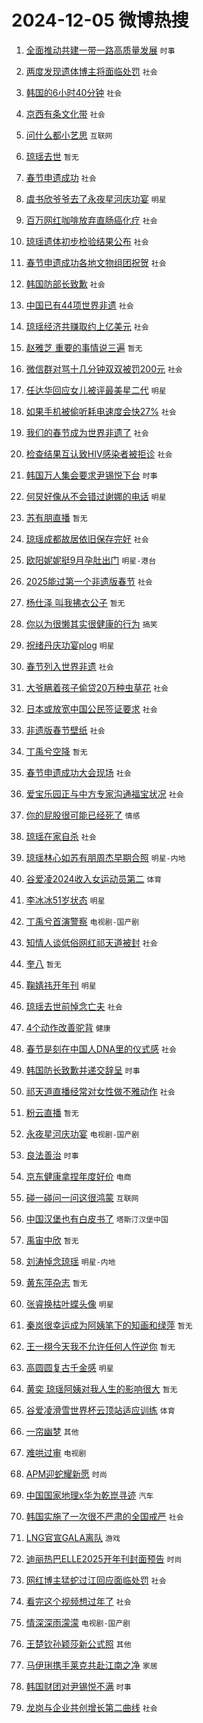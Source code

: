 # 2024-12-05 微博热搜 
1. [全面推动共建一带一路高质量发展](https://m.weibo.cn/search?containerid=100103type%3D1%26t%3D10%26q%3D%23%E5%85%A8%E9%9D%A2%E6%8E%A8%E5%8A%A8%E5%85%B1%E5%BB%BA%E4%B8%80%E5%B8%A6%E4%B8%80%E8%B7%AF%E9%AB%98%E8%B4%A8%E9%87%8F%E5%8F%91%E5%B1%95%23&stream_entry_id=51&isnewpage=1&extparam=seat%3D1%26q%3D%2523%25E5%2585%25A8%25E9%259D%25A2%25E6%258E%25A8%25E5%258A%25A8%25E5%2585%25B1%25E5%25BB%25BA%25E4%25B8%2580%25E5%25B8%25A6%25E4%25B8%2580%25E8%25B7%25AF%25E9%25AB%2598%25E8%25B4%25A8%25E9%2587%258F%25E5%258F%2591%25E5%25B1%2595%2523%26dgr%3D0%26c_type%3D51%26filter_type%3Drealtimehot%26pos%3D0%26cate%3D10103%26stream_entry_id%3D51%26display_time%3D1733340383%26pre_seqid%3D17333403830020055452) `时事` 

2. [两度发现遗体博主将面临处罚](https://m.weibo.cn/search?containerid=100103type%3D1%26t%3D10%26q%3D%23%E4%B8%A4%E5%BA%A6%E5%8F%91%E7%8E%B0%E9%81%97%E4%BD%93%E5%8D%9A%E4%B8%BB%E5%B0%86%E9%9D%A2%E4%B8%B4%E5%A4%84%E7%BD%9A%23&stream_entry_id=31&isnewpage=1&extparam=seat%3D1%26q%3D%2523%25E4%25B8%25A4%25E5%25BA%25A6%25E5%258F%2591%25E7%258E%25B0%25E9%2581%2597%25E4%25BD%2593%25E5%258D%259A%25E4%25B8%25BB%25E5%25B0%2586%25E9%259D%25A2%25E4%25B8%25B4%25E5%25A4%2584%25E7%25BD%259A%2523%26stream_entry_id%3D31%26realpos%3D1%26cate%3D5001%26filter_type%3Drealtimehot%26flag%3D2%26c_type%3D31%26lcate%3D5001%26pos%3D0%26band_rank%3D1%26dgr%3D0%26display_time%3D1733340383%26pre_seqid%3D17333403830020055452) `社会` 

3. [韩国的6小时40分钟](https://m.weibo.cn/search?containerid=100103type%3D1%26t%3D10%26q%3D%23%E9%9F%A9%E5%9B%BD%E7%9A%846%E5%B0%8F%E6%97%B640%E5%88%86%E9%92%9F%23&stream_entry_id=31&isnewpage=1&extparam=seat%3D1%26q%3D%2523%25E9%259F%25A9%25E5%259B%25BD%25E7%259A%25846%25E5%25B0%258F%25E6%2597%25B640%25E5%2588%2586%25E9%2592%259F%2523%26stream_entry_id%3D31%26realpos%3D2%26cate%3D5001%26filter_type%3Drealtimehot%26flag%3D1%26c_type%3D31%26lcate%3D5001%26pos%3D1%26band_rank%3D2%26dgr%3D0%26display_time%3D1733340383%26pre_seqid%3D17333403830020055452) `社会` 

4. [京西有条文化带](https://m.weibo.cn/search?containerid=100103type%3D1%26t%3D10%26q%3D%23%E4%BA%AC%E8%A5%BF%E6%9C%89%E6%9D%A1%E6%96%87%E5%8C%96%E5%B8%A6%23&stream_entry_id=31&isnewpage=1&extparam=seat%3D1%26q%3D%2523%25E4%25BA%25AC%25E8%25A5%25BF%25E6%259C%2589%25E6%259D%25A1%25E6%2596%2587%25E5%258C%2596%25E5%25B8%25A6%2523%26stream_entry_id%3D31%26realpos%3D3%26cate%3D5001%26filter_type%3Drealtimehot%26flag%3D0%26c_type%3D31%26lcate%3D5001%26pos%3D2%26band_rank%3D3%26dgr%3D0%26display_time%3D1733340383%26pre_seqid%3D17333403830020055452) `社会` 

5. [问什么都小艺思](https://m.weibo.cn/search?containerid=100103type%3D1%26t%3D10%26q%3D%23%E9%97%AE%E4%BB%80%E4%B9%88%E9%83%BD%E5%B0%8F%E8%89%BA%E6%80%9D%23&stream_entry_id=31&isnewpage=1&extparam=seat%3D1%26q%3D%2523%25E9%2597%25AE%25E4%25BB%2580%25E4%25B9%2588%25E9%2583%25BD%25E5%25B0%258F%25E8%2589%25BA%25E6%2580%259D%2523%26stream_entry_id%3D31%26adid%3D266928%26topic_ad%3D1%26is_ad_pos%3D1%26filter_type%3Drealtimehot%26band_rank%3D4%26c_type%3D31%26lcate%3D5001%26dgr%3D0%26cate%3D5001%26pos%3D3%26display_time%3D1733340383%26pre_seqid%3D17333403830020055452) `互联网` 

6. [琼瑶去世](https://m.weibo.cn/search?containerid=100103type%3D1%26t%3D10%26q%3D%E7%90%BC%E7%91%B6%E5%8E%BB%E4%B8%96&stream_entry_id=31&isnewpage=1&extparam=seat%3D1%26q%3D%25E7%2590%25BC%25E7%2591%25B6%25E5%258E%25BB%25E4%25B8%2596%26stream_entry_id%3D31%26realpos%3D4%26cate%3D5001%26filter_type%3Drealtimehot%26flag%3D16%26c_type%3D31%26lcate%3D5001%26pos%3D4%26band_rank%3D4%26dgr%3D0%26display_time%3D1733340383%26pre_seqid%3D17333403830020055452) `暂无` 

7. [春节申遗成功](https://m.weibo.cn/search?containerid=100103type%3D1%26t%3D10%26q%3D%23%E6%98%A5%E8%8A%82%E7%94%B3%E9%81%97%E6%88%90%E5%8A%9F%23&stream_entry_id=31&isnewpage=1&extparam=seat%3D1%26q%3D%2523%25E6%2598%25A5%25E8%258A%2582%25E7%2594%25B3%25E9%2581%2597%25E6%2588%2590%25E5%258A%259F%2523%26stream_entry_id%3D31%26realpos%3D5%26cate%3D5001%26filter_type%3Drealtimehot%26flag%3D0%26c_type%3D31%26lcate%3D5001%26pos%3D5%26band_rank%3D5%26dgr%3D0%26display_time%3D1733340383%26pre_seqid%3D17333403830020055452) `社会` 

8. [虞书欣爷爷去了永夜星河庆功宴](https://m.weibo.cn/search?containerid=100103type%3D1%26t%3D10%26q%3D%23%E8%99%9E%E4%B9%A6%E6%AC%A3%E7%88%B7%E7%88%B7%E5%8E%BB%E4%BA%86%E6%B0%B8%E5%A4%9C%E6%98%9F%E6%B2%B3%E5%BA%86%E5%8A%9F%E5%AE%B4%23&stream_entry_id=31&isnewpage=1&extparam=seat%3D1%26q%3D%2523%25E8%2599%259E%25E4%25B9%25A6%25E6%25AC%25A3%25E7%2588%25B7%25E7%2588%25B7%25E5%258E%25BB%25E4%25BA%2586%25E6%25B0%25B8%25E5%25A4%259C%25E6%2598%259F%25E6%25B2%25B3%25E5%25BA%2586%25E5%258A%259F%25E5%25AE%25B4%2523%26stream_entry_id%3D31%26realpos%3D6%26cate%3D5001%26filter_type%3Drealtimehot%26flag%3D16%26c_type%3D31%26lcate%3D5001%26pos%3D6%26band_rank%3D6%26dgr%3D0%26display_time%3D1733340383%26pre_seqid%3D17333403830020055452) `明星` 

9. [百万网红咖啡放弃直肠癌化疗](https://m.weibo.cn/search?containerid=100103type%3D1%26t%3D10%26q%3D%23%E7%99%BE%E4%B8%87%E7%BD%91%E7%BA%A2%E5%92%96%E5%95%A1%E6%94%BE%E5%BC%83%E7%9B%B4%E8%82%A0%E7%99%8C%E5%8C%96%E7%96%97%23&stream_entry_id=31&isnewpage=1&extparam=seat%3D1%26q%3D%2523%25E7%2599%25BE%25E4%25B8%2587%25E7%25BD%2591%25E7%25BA%25A2%25E5%2592%2596%25E5%2595%25A1%25E6%2594%25BE%25E5%25BC%2583%25E7%259B%25B4%25E8%2582%25A0%25E7%2599%258C%25E5%258C%2596%25E7%2596%2597%2523%26stream_entry_id%3D31%26realpos%3D7%26cate%3D5001%26filter_type%3Drealtimehot%26flag%3D2%26c_type%3D31%26lcate%3D5001%26pos%3D7%26band_rank%3D7%26dgr%3D0%26display_time%3D1733340383%26pre_seqid%3D17333403830020055452) `社会` 

10. [琼瑶遗体初步检验结果公布](https://m.weibo.cn/search?containerid=100103type%3D1%26t%3D10%26q%3D%23%E7%90%BC%E7%91%B6%E9%81%97%E4%BD%93%E5%88%9D%E6%AD%A5%E6%A3%80%E9%AA%8C%E7%BB%93%E6%9E%9C%E5%85%AC%E5%B8%83%23&stream_entry_id=31&isnewpage=1&extparam=seat%3D1%26q%3D%2523%25E7%2590%25BC%25E7%2591%25B6%25E9%2581%2597%25E4%25BD%2593%25E5%2588%259D%25E6%25AD%25A5%25E6%25A3%2580%25E9%25AA%258C%25E7%25BB%2593%25E6%259E%259C%25E5%2585%25AC%25E5%25B8%2583%2523%26stream_entry_id%3D31%26realpos%3D8%26cate%3D5001%26filter_type%3Drealtimehot%26flag%3D2%26c_type%3D31%26lcate%3D5001%26pos%3D8%26band_rank%3D8%26dgr%3D0%26display_time%3D1733340383%26pre_seqid%3D17333403830020055452) `社会` 

11. [春节申遗成功各地文物组团祝贺](https://m.weibo.cn/search?containerid=100103type%3D1%26t%3D10%26q%3D%23%E6%98%A5%E8%8A%82%E7%94%B3%E9%81%97%E6%88%90%E5%8A%9F%E5%90%84%E5%9C%B0%E6%96%87%E7%89%A9%E7%BB%84%E5%9B%A2%E7%A5%9D%E8%B4%BA%23&stream_entry_id=31&isnewpage=1&extparam=seat%3D1%26q%3D%2523%25E6%2598%25A5%25E8%258A%2582%25E7%2594%25B3%25E9%2581%2597%25E6%2588%2590%25E5%258A%259F%25E5%2590%2584%25E5%259C%25B0%25E6%2596%2587%25E7%2589%25A9%25E7%25BB%2584%25E5%259B%25A2%25E7%25A5%259D%25E8%25B4%25BA%2523%26stream_entry_id%3D31%26realpos%3D9%26cate%3D5001%26filter_type%3Drealtimehot%26flag%3D0%26c_type%3D31%26lcate%3D5001%26pos%3D9%26band_rank%3D9%26dgr%3D0%26display_time%3D1733340383%26pre_seqid%3D17333403830020055452) `社会` 

12. [韩国防部长致歉](https://m.weibo.cn/search?containerid=100103type%3D1%26t%3D10%26q%3D%23%E9%9F%A9%E5%9B%BD%E9%98%B2%E9%83%A8%E9%95%BF%E8%87%B4%E6%AD%89%23&stream_entry_id=31&isnewpage=1&extparam=seat%3D1%26q%3D%2523%25E9%259F%25A9%25E5%259B%25BD%25E9%2598%25B2%25E9%2583%25A8%25E9%2595%25BF%25E8%2587%25B4%25E6%25AD%2589%2523%26stream_entry_id%3D31%26realpos%3D10%26cate%3D5001%26filter_type%3Drealtimehot%26flag%3D0%26c_type%3D31%26lcate%3D5001%26pos%3D10%26band_rank%3D10%26dgr%3D0%26display_time%3D1733340383%26pre_seqid%3D17333403830020055452) `社会` 

13. [中国已有44项世界非遗](https://m.weibo.cn/search?containerid=100103type%3D1%26t%3D10%26q%3D%23%E4%B8%AD%E5%9B%BD%E5%B7%B2%E6%9C%8944%E9%A1%B9%E4%B8%96%E7%95%8C%E9%9D%9E%E9%81%97%23&stream_entry_id=31&isnewpage=1&extparam=seat%3D1%26q%3D%2523%25E4%25B8%25AD%25E5%259B%25BD%25E5%25B7%25B2%25E6%259C%258944%25E9%25A1%25B9%25E4%25B8%2596%25E7%2595%258C%25E9%259D%259E%25E9%2581%2597%2523%26stream_entry_id%3D31%26realpos%3D11%26cate%3D5001%26filter_type%3Drealtimehot%26flag%3D0%26c_type%3D31%26lcate%3D5001%26pos%3D11%26band_rank%3D11%26dgr%3D0%26display_time%3D1733340383%26pre_seqid%3D17333403830020055452) `社会` 

14. [琼瑶经济共赚取约上亿美元](https://m.weibo.cn/search?containerid=100103type%3D1%26t%3D10%26q%3D%23%E7%90%BC%E7%91%B6%E7%BB%8F%E6%B5%8E%E5%85%B1%E8%B5%9A%E5%8F%96%E7%BA%A6%E4%B8%8A%E4%BA%BF%E7%BE%8E%E5%85%83%23&stream_entry_id=31&isnewpage=1&extparam=seat%3D1%26q%3D%2523%25E7%2590%25BC%25E7%2591%25B6%25E7%25BB%258F%25E6%25B5%258E%25E5%2585%25B1%25E8%25B5%259A%25E5%258F%2596%25E7%25BA%25A6%25E4%25B8%258A%25E4%25BA%25BF%25E7%25BE%258E%25E5%2585%2583%2523%26stream_entry_id%3D31%26realpos%3D12%26cate%3D5001%26filter_type%3Drealtimehot%26flag%3D0%26c_type%3D31%26lcate%3D5001%26pos%3D12%26band_rank%3D12%26dgr%3D0%26display_time%3D1733340383%26pre_seqid%3D17333403830020055452) `社会` 

15. [赵雅芝 重要的事情说三遍](https://m.weibo.cn/search?containerid=100103type%3D1%26t%3D10%26q%3D%E8%B5%B5%E9%9B%85%E8%8A%9D+%E9%87%8D%E8%A6%81%E7%9A%84%E4%BA%8B%E6%83%85%E8%AF%B4%E4%B8%89%E9%81%8D&stream_entry_id=31&isnewpage=1&extparam=seat%3D1%26q%3D%25E8%25B5%25B5%25E9%259B%2585%25E8%258A%259D%2520%25E9%2587%258D%25E8%25A6%2581%25E7%259A%2584%25E4%25BA%258B%25E6%2583%2585%25E8%25AF%25B4%25E4%25B8%2589%25E9%2581%258D%26stream_entry_id%3D31%26realpos%3D13%26cate%3D5001%26filter_type%3Drealtimehot%26flag%3D2%26c_type%3D31%26lcate%3D5001%26pos%3D13%26band_rank%3D13%26dgr%3D0%26display_time%3D1733340383%26pre_seqid%3D17333403830020055452) `暂无` 

16. [微信群对骂十几分钟双双被罚200元](https://m.weibo.cn/search?containerid=100103type%3D1%26t%3D10%26q%3D%23%E5%BE%AE%E4%BF%A1%E7%BE%A4%E5%AF%B9%E9%AA%82%E5%8D%81%E5%87%A0%E5%88%86%E9%92%9F%E5%8F%8C%E5%8F%8C%E8%A2%AB%E7%BD%9A200%E5%85%83%23&stream_entry_id=31&isnewpage=1&extparam=seat%3D1%26q%3D%2523%25E5%25BE%25AE%25E4%25BF%25A1%25E7%25BE%25A4%25E5%25AF%25B9%25E9%25AA%2582%25E5%258D%2581%25E5%2587%25A0%25E5%2588%2586%25E9%2592%259F%25E5%258F%258C%25E5%258F%258C%25E8%25A2%25AB%25E7%25BD%259A200%25E5%2585%2583%2523%26stream_entry_id%3D31%26realpos%3D14%26cate%3D5001%26filter_type%3Drealtimehot%26flag%3D0%26c_type%3D31%26lcate%3D5001%26pos%3D14%26band_rank%3D14%26dgr%3D0%26display_time%3D1733340383%26pre_seqid%3D17333403830020055452) `社会` 

17. [任达华回应女儿被评最美星二代](https://m.weibo.cn/search?containerid=100103type%3D1%26t%3D10%26q%3D%23%E4%BB%BB%E8%BE%BE%E5%8D%8E%E5%9B%9E%E5%BA%94%E5%A5%B3%E5%84%BF%E8%A2%AB%E8%AF%84%E6%9C%80%E7%BE%8E%E6%98%9F%E4%BA%8C%E4%BB%A3%23&stream_entry_id=31&isnewpage=1&extparam=seat%3D1%26q%3D%2523%25E4%25BB%25BB%25E8%25BE%25BE%25E5%258D%258E%25E5%259B%259E%25E5%25BA%2594%25E5%25A5%25B3%25E5%2584%25BF%25E8%25A2%25AB%25E8%25AF%2584%25E6%259C%2580%25E7%25BE%258E%25E6%2598%259F%25E4%25BA%258C%25E4%25BB%25A3%2523%26stream_entry_id%3D31%26realpos%3D15%26cate%3D5001%26filter_type%3Drealtimehot%26flag%3D0%26c_type%3D31%26lcate%3D5001%26pos%3D15%26band_rank%3D15%26dgr%3D0%26display_time%3D1733340383%26pre_seqid%3D17333403830020055452) `明星` 

18. [如果手机被偷听耗电速度会快27%](https://m.weibo.cn/search?containerid=100103type%3D1%26t%3D10%26q%3D%23%E5%A6%82%E6%9E%9C%E6%89%8B%E6%9C%BA%E8%A2%AB%E5%81%B7%E5%90%AC%E8%80%97%E7%94%B5%E9%80%9F%E5%BA%A6%E4%BC%9A%E5%BF%AB27%25%23&stream_entry_id=31&isnewpage=1&extparam=seat%3D1%26q%3D%2523%25E5%25A6%2582%25E6%259E%259C%25E6%2589%258B%25E6%259C%25BA%25E8%25A2%25AB%25E5%2581%25B7%25E5%2590%25AC%25E8%2580%2597%25E7%2594%25B5%25E9%2580%259F%25E5%25BA%25A6%25E4%25BC%259A%25E5%25BF%25AB27%2525%2523%26stream_entry_id%3D31%26realpos%3D16%26cate%3D5001%26filter_type%3Drealtimehot%26flag%3D0%26c_type%3D31%26lcate%3D5001%26pos%3D16%26band_rank%3D16%26dgr%3D0%26display_time%3D1733340383%26pre_seqid%3D17333403830020055452) `社会` 

19. [我们的春节成为世界非遗了](https://m.weibo.cn/search?containerid=100103type%3D1%26t%3D10%26q%3D%23%E6%88%91%E4%BB%AC%E7%9A%84%E6%98%A5%E8%8A%82%E6%88%90%E4%B8%BA%E4%B8%96%E7%95%8C%E9%9D%9E%E9%81%97%E4%BA%86%23&stream_entry_id=31&isnewpage=1&extparam=seat%3D1%26q%3D%2523%25E6%2588%2591%25E4%25BB%25AC%25E7%259A%2584%25E6%2598%25A5%25E8%258A%2582%25E6%2588%2590%25E4%25B8%25BA%25E4%25B8%2596%25E7%2595%258C%25E9%259D%259E%25E9%2581%2597%25E4%25BA%2586%2523%26stream_entry_id%3D31%26realpos%3D17%26cate%3D5001%26filter_type%3Drealtimehot%26flag%3D0%26c_type%3D31%26lcate%3D5001%26pos%3D17%26band_rank%3D17%26dgr%3D0%26display_time%3D1733340383%26pre_seqid%3D17333403830020055452) `社会` 

20. [检查结果互认致HIV感染者被拒诊](https://m.weibo.cn/search?containerid=100103type%3D1%26t%3D10%26q%3D%23%E6%A3%80%E6%9F%A5%E7%BB%93%E6%9E%9C%E4%BA%92%E8%AE%A4%E8%87%B4HIV%E6%84%9F%E6%9F%93%E8%80%85%E8%A2%AB%E6%8B%92%E8%AF%8A%23&stream_entry_id=31&isnewpage=1&extparam=seat%3D1%26q%3D%2523%25E6%25A3%2580%25E6%259F%25A5%25E7%25BB%2593%25E6%259E%259C%25E4%25BA%2592%25E8%25AE%25A4%25E8%2587%25B4HIV%25E6%2584%259F%25E6%259F%2593%25E8%2580%2585%25E8%25A2%25AB%25E6%258B%2592%25E8%25AF%258A%2523%26stream_entry_id%3D31%26realpos%3D18%26cate%3D5001%26filter_type%3Drealtimehot%26flag%3D0%26c_type%3D31%26lcate%3D5001%26pos%3D18%26band_rank%3D18%26dgr%3D0%26display_time%3D1733340383%26pre_seqid%3D17333403830020055452) `社会` 

21. [韩国万人集会要求尹锡悦下台](https://m.weibo.cn/search?containerid=100103type%3D1%26t%3D10%26q%3D%23%E9%9F%A9%E5%9B%BD%E4%B8%87%E4%BA%BA%E9%9B%86%E4%BC%9A%E8%A6%81%E6%B1%82%E5%B0%B9%E9%94%A1%E6%82%A6%E4%B8%8B%E5%8F%B0%23&stream_entry_id=31&isnewpage=1&extparam=seat%3D1%26q%3D%2523%25E9%259F%25A9%25E5%259B%25BD%25E4%25B8%2587%25E4%25BA%25BA%25E9%259B%2586%25E4%25BC%259A%25E8%25A6%2581%25E6%25B1%2582%25E5%25B0%25B9%25E9%2594%25A1%25E6%2582%25A6%25E4%25B8%258B%25E5%258F%25B0%2523%26stream_entry_id%3D31%26realpos%3D19%26cate%3D5001%26filter_type%3Drealtimehot%26flag%3D0%26c_type%3D31%26lcate%3D5001%26pos%3D19%26band_rank%3D19%26dgr%3D0%26display_time%3D1733340383%26pre_seqid%3D17333403830020055452) `时事` 

22. [何炅好像从不会错过谢娜的电话](https://m.weibo.cn/search?containerid=100103type%3D1%26t%3D10%26q%3D%E4%BD%95%E7%82%85%E5%A5%BD%E5%83%8F%E4%BB%8E%E4%B8%8D%E4%BC%9A%E9%94%99%E8%BF%87%E8%B0%A2%E5%A8%9C%E7%9A%84%E7%94%B5%E8%AF%9D&stream_entry_id=31&isnewpage=1&extparam=seat%3D1%26q%3D%25E4%25BD%2595%25E7%2582%2585%25E5%25A5%25BD%25E5%2583%258F%25E4%25BB%258E%25E4%25B8%258D%25E4%25BC%259A%25E9%2594%2599%25E8%25BF%2587%25E8%25B0%25A2%25E5%25A8%259C%25E7%259A%2584%25E7%2594%25B5%25E8%25AF%259D%26stream_entry_id%3D31%26realpos%3D20%26cate%3D5001%26filter_type%3Drealtimehot%26flag%3D0%26c_type%3D31%26lcate%3D5001%26pos%3D20%26band_rank%3D20%26dgr%3D0%26display_time%3D1733340383%26pre_seqid%3D17333403830020055452) `明星` 

23. [苏有朋直播](https://m.weibo.cn/search?containerid=100103type%3D1%26t%3D10%26q%3D%E8%8B%8F%E6%9C%89%E6%9C%8B%E7%9B%B4%E6%92%AD&stream_entry_id=31&isnewpage=1&extparam=seat%3D1%26q%3D%25E8%258B%258F%25E6%259C%2589%25E6%259C%258B%25E7%259B%25B4%25E6%2592%25AD%26stream_entry_id%3D31%26realpos%3D21%26cate%3D5001%26filter_type%3Drealtimehot%26flag%3D0%26c_type%3D31%26lcate%3D5001%26pos%3D21%26band_rank%3D21%26dgr%3D0%26display_time%3D1733340383%26pre_seqid%3D17333403830020055452) `暂无` 

24. [琼瑶成都故居依旧保存完好](https://m.weibo.cn/search?containerid=100103type%3D1%26t%3D10%26q%3D%23%E7%90%BC%E7%91%B6%E6%88%90%E9%83%BD%E6%95%85%E5%B1%85%E4%BE%9D%E6%97%A7%E4%BF%9D%E5%AD%98%E5%AE%8C%E5%A5%BD%23&stream_entry_id=31&isnewpage=1&extparam=seat%3D1%26q%3D%2523%25E7%2590%25BC%25E7%2591%25B6%25E6%2588%2590%25E9%2583%25BD%25E6%2595%2585%25E5%25B1%2585%25E4%25BE%259D%25E6%2597%25A7%25E4%25BF%259D%25E5%25AD%2598%25E5%25AE%258C%25E5%25A5%25BD%2523%26stream_entry_id%3D31%26realpos%3D22%26cate%3D5001%26filter_type%3Drealtimehot%26flag%3D0%26c_type%3D31%26lcate%3D5001%26pos%3D22%26band_rank%3D22%26dgr%3D0%26display_time%3D1733340383%26pre_seqid%3D17333403830020055452) `社会` 

25. [欧阳妮妮挺9月孕肚出门](https://m.weibo.cn/search?containerid=100103type%3D1%26t%3D10%26q%3D%23%E6%AC%A7%E9%98%B3%E5%A6%AE%E5%A6%AE%E6%8C%BA9%E6%9C%88%E5%AD%95%E8%82%9A%E5%87%BA%E9%97%A8%23&stream_entry_id=31&isnewpage=1&extparam=seat%3D1%26q%3D%2523%25E6%25AC%25A7%25E9%2598%25B3%25E5%25A6%25AE%25E5%25A6%25AE%25E6%258C%25BA9%25E6%259C%2588%25E5%25AD%2595%25E8%2582%259A%25E5%2587%25BA%25E9%2597%25A8%2523%26stream_entry_id%3D31%26realpos%3D23%26cate%3D5001%26filter_type%3Drealtimehot%26flag%3D0%26c_type%3D31%26lcate%3D5001%26pos%3D23%26band_rank%3D23%26dgr%3D0%26display_time%3D1733340383%26pre_seqid%3D17333403830020055452) `明星-港台` 

26. [2025能过第一个非遗版春节](https://m.weibo.cn/search?containerid=100103type%3D1%26t%3D10%26q%3D%232025%E8%83%BD%E8%BF%87%E7%AC%AC%E4%B8%80%E4%B8%AA%E9%9D%9E%E9%81%97%E7%89%88%E6%98%A5%E8%8A%82%23&stream_entry_id=31&isnewpage=1&extparam=seat%3D1%26q%3D%25232025%25E8%2583%25BD%25E8%25BF%2587%25E7%25AC%25AC%25E4%25B8%2580%25E4%25B8%25AA%25E9%259D%259E%25E9%2581%2597%25E7%2589%2588%25E6%2598%25A5%25E8%258A%2582%2523%26stream_entry_id%3D31%26realpos%3D24%26cate%3D5001%26filter_type%3Drealtimehot%26flag%3D0%26c_type%3D31%26lcate%3D5001%26pos%3D24%26band_rank%3D24%26dgr%3D0%26display_time%3D1733340383%26pre_seqid%3D17333403830020055452) `社会` 

27. [杨仕泽 叫我拂衣公子](https://m.weibo.cn/search?containerid=100103type%3D1%26t%3D10%26q%3D%E6%9D%A8%E4%BB%95%E6%B3%BD+%E5%8F%AB%E6%88%91%E6%8B%82%E8%A1%A3%E5%85%AC%E5%AD%90&stream_entry_id=31&isnewpage=1&extparam=seat%3D1%26q%3D%25E6%259D%25A8%25E4%25BB%2595%25E6%25B3%25BD%2520%25E5%258F%25AB%25E6%2588%2591%25E6%258B%2582%25E8%25A1%25A3%25E5%2585%25AC%25E5%25AD%2590%26stream_entry_id%3D31%26realpos%3D25%26cate%3D5001%26filter_type%3Drealtimehot%26flag%3D0%26c_type%3D31%26lcate%3D5001%26pos%3D25%26band_rank%3D25%26dgr%3D0%26display_time%3D1733340383%26pre_seqid%3D17333403830020055452) `暂无` 

28. [你以为很懒其实很健康的行为](https://m.weibo.cn/search?containerid=100103type%3D1%26t%3D10%26q%3D%23%E4%BD%A0%E4%BB%A5%E4%B8%BA%E5%BE%88%E6%87%92%E5%85%B6%E5%AE%9E%E5%BE%88%E5%81%A5%E5%BA%B7%E7%9A%84%E8%A1%8C%E4%B8%BA%23&stream_entry_id=31&isnewpage=1&extparam=seat%3D1%26q%3D%2523%25E4%25BD%25A0%25E4%25BB%25A5%25E4%25B8%25BA%25E5%25BE%2588%25E6%2587%2592%25E5%2585%25B6%25E5%25AE%259E%25E5%25BE%2588%25E5%2581%25A5%25E5%25BA%25B7%25E7%259A%2584%25E8%25A1%258C%25E4%25B8%25BA%2523%26stream_entry_id%3D31%26realpos%3D26%26cate%3D5001%26filter_type%3Drealtimehot%26flag%3D0%26c_type%3D31%26lcate%3D5001%26pos%3D26%26band_rank%3D26%26dgr%3D0%26display_time%3D1733340383%26pre_seqid%3D17333403830020055452) `搞笑` 

29. [祝绪丹庆功宴plog](https://m.weibo.cn/search?containerid=100103type%3D1%26t%3D10%26q%3D%23%E7%A5%9D%E7%BB%AA%E4%B8%B9%E5%BA%86%E5%8A%9F%E5%AE%B4plog%23&stream_entry_id=31&isnewpage=1&extparam=seat%3D1%26q%3D%2523%25E7%25A5%259D%25E7%25BB%25AA%25E4%25B8%25B9%25E5%25BA%2586%25E5%258A%259F%25E5%25AE%25B4plog%2523%26stream_entry_id%3D31%26realpos%3D27%26cate%3D5001%26filter_type%3Drealtimehot%26flag%3D0%26c_type%3D31%26lcate%3D5001%26pos%3D27%26band_rank%3D27%26dgr%3D0%26display_time%3D1733340383%26pre_seqid%3D17333403830020055452) `明星` 

30. [春节列入世界非遗](https://m.weibo.cn/search?containerid=100103type%3D1%26t%3D10%26q%3D%23%E6%98%A5%E8%8A%82%E5%88%97%E5%85%A5%E4%B8%96%E7%95%8C%E9%9D%9E%E9%81%97%23&stream_entry_id=31&isnewpage=1&extparam=seat%3D1%26q%3D%2523%25E6%2598%25A5%25E8%258A%2582%25E5%2588%2597%25E5%2585%25A5%25E4%25B8%2596%25E7%2595%258C%25E9%259D%259E%25E9%2581%2597%2523%26stream_entry_id%3D31%26realpos%3D28%26cate%3D5001%26filter_type%3Drealtimehot%26flag%3D0%26c_type%3D31%26lcate%3D5001%26pos%3D28%26band_rank%3D28%26dgr%3D0%26display_time%3D1733340383%26pre_seqid%3D17333403830020055452) `社会` 

31. [大爷瞒着孩子偷贷20万种虫草花](https://m.weibo.cn/search?containerid=100103type%3D1%26t%3D10%26q%3D%23%E5%A4%A7%E7%88%B7%E7%9E%92%E7%9D%80%E5%AD%A9%E5%AD%90%E5%81%B7%E8%B4%B720%E4%B8%87%E7%A7%8D%E8%99%AB%E8%8D%89%E8%8A%B1%23&stream_entry_id=31&isnewpage=1&extparam=seat%3D1%26q%3D%2523%25E5%25A4%25A7%25E7%2588%25B7%25E7%259E%2592%25E7%259D%2580%25E5%25AD%25A9%25E5%25AD%2590%25E5%2581%25B7%25E8%25B4%25B720%25E4%25B8%2587%25E7%25A7%258D%25E8%2599%25AB%25E8%258D%2589%25E8%258A%25B1%2523%26stream_entry_id%3D31%26realpos%3D29%26cate%3D5001%26filter_type%3Drealtimehot%26flag%3D0%26c_type%3D31%26lcate%3D5001%26pos%3D29%26band_rank%3D29%26dgr%3D0%26display_time%3D1733340383%26pre_seqid%3D17333403830020055452) `社会` 

32. [日本或放宽中国公民签证要求](https://m.weibo.cn/search?containerid=100103type%3D1%26t%3D10%26q%3D%23%E6%97%A5%E6%9C%AC%E6%88%96%E6%94%BE%E5%AE%BD%E4%B8%AD%E5%9B%BD%E5%85%AC%E6%B0%91%E7%AD%BE%E8%AF%81%E8%A6%81%E6%B1%82%23&stream_entry_id=31&isnewpage=1&extparam=seat%3D1%26q%3D%2523%25E6%2597%25A5%25E6%259C%25AC%25E6%2588%2596%25E6%2594%25BE%25E5%25AE%25BD%25E4%25B8%25AD%25E5%259B%25BD%25E5%2585%25AC%25E6%25B0%2591%25E7%25AD%25BE%25E8%25AF%2581%25E8%25A6%2581%25E6%25B1%2582%2523%26stream_entry_id%3D31%26realpos%3D30%26cate%3D5001%26filter_type%3Drealtimehot%26flag%3D0%26c_type%3D31%26lcate%3D5001%26pos%3D30%26band_rank%3D30%26dgr%3D0%26display_time%3D1733340383%26pre_seqid%3D17333403830020055452) `社会` 

33. [非遗版春节壁纸](https://m.weibo.cn/search?containerid=100103type%3D1%26t%3D10%26q%3D%23%E9%9D%9E%E9%81%97%E7%89%88%E6%98%A5%E8%8A%82%E5%A3%81%E7%BA%B8%23&stream_entry_id=31&isnewpage=1&extparam=seat%3D1%26q%3D%2523%25E9%259D%259E%25E9%2581%2597%25E7%2589%2588%25E6%2598%25A5%25E8%258A%2582%25E5%25A3%2581%25E7%25BA%25B8%2523%26stream_entry_id%3D31%26realpos%3D31%26cate%3D5001%26filter_type%3Drealtimehot%26flag%3D0%26c_type%3D31%26lcate%3D5001%26pos%3D31%26band_rank%3D31%26dgr%3D0%26display_time%3D1733340383%26pre_seqid%3D17333403830020055452) `社会` 

34. [丁禹兮空降](https://m.weibo.cn/search?containerid=100103type%3D1%26t%3D10%26q%3D%E4%B8%81%E7%A6%B9%E5%85%AE%E7%A9%BA%E9%99%8D&stream_entry_id=31&isnewpage=1&extparam=seat%3D1%26q%3D%25E4%25B8%2581%25E7%25A6%25B9%25E5%2585%25AE%25E7%25A9%25BA%25E9%2599%258D%26stream_entry_id%3D31%26realpos%3D32%26cate%3D5001%26filter_type%3Drealtimehot%26flag%3D0%26c_type%3D31%26lcate%3D5001%26pos%3D32%26band_rank%3D32%26dgr%3D0%26display_time%3D1733340383%26pre_seqid%3D17333403830020055452) `暂无` 

35. [春节申遗成功大会现场](https://m.weibo.cn/search?containerid=100103type%3D1%26t%3D10%26q%3D%23%E6%98%A5%E8%8A%82%E7%94%B3%E9%81%97%E6%88%90%E5%8A%9F%E5%A4%A7%E4%BC%9A%E7%8E%B0%E5%9C%BA%23&stream_entry_id=31&isnewpage=1&extparam=seat%3D1%26q%3D%2523%25E6%2598%25A5%25E8%258A%2582%25E7%2594%25B3%25E9%2581%2597%25E6%2588%2590%25E5%258A%259F%25E5%25A4%25A7%25E4%25BC%259A%25E7%258E%25B0%25E5%259C%25BA%2523%26stream_entry_id%3D31%26realpos%3D33%26cate%3D5001%26filter_type%3Drealtimehot%26flag%3D0%26c_type%3D31%26lcate%3D5001%26pos%3D33%26band_rank%3D33%26dgr%3D0%26display_time%3D1733340383%26pre_seqid%3D17333403830020055452) `社会` 

36. [爱宝乐园正与中方专家沟通福宝状况](https://m.weibo.cn/search?containerid=100103type%3D1%26t%3D10%26q%3D%23%E7%88%B1%E5%AE%9D%E4%B9%90%E5%9B%AD%E6%AD%A3%E4%B8%8E%E4%B8%AD%E6%96%B9%E4%B8%93%E5%AE%B6%E6%B2%9F%E9%80%9A%E7%A6%8F%E5%AE%9D%E7%8A%B6%E5%86%B5%23&stream_entry_id=31&isnewpage=1&extparam=seat%3D1%26q%3D%2523%25E7%2588%25B1%25E5%25AE%259D%25E4%25B9%2590%25E5%259B%25AD%25E6%25AD%25A3%25E4%25B8%258E%25E4%25B8%25AD%25E6%2596%25B9%25E4%25B8%2593%25E5%25AE%25B6%25E6%25B2%259F%25E9%2580%259A%25E7%25A6%258F%25E5%25AE%259D%25E7%258A%25B6%25E5%2586%25B5%2523%26stream_entry_id%3D31%26realpos%3D34%26cate%3D5001%26filter_type%3Drealtimehot%26flag%3D0%26c_type%3D31%26lcate%3D5001%26pos%3D34%26band_rank%3D34%26dgr%3D0%26display_time%3D1733340383%26pre_seqid%3D17333403830020055452) `社会` 

37. [你的屁股很可能已经死了](https://m.weibo.cn/search?containerid=100103type%3D1%26t%3D10%26q%3D%E4%BD%A0%E7%9A%84%E5%B1%81%E8%82%A1%E5%BE%88%E5%8F%AF%E8%83%BD%E5%B7%B2%E7%BB%8F%E6%AD%BB%E4%BA%86&stream_entry_id=31&isnewpage=1&extparam=seat%3D1%26q%3D%25E4%25BD%25A0%25E7%259A%2584%25E5%25B1%2581%25E8%2582%25A1%25E5%25BE%2588%25E5%258F%25AF%25E8%2583%25BD%25E5%25B7%25B2%25E7%25BB%258F%25E6%25AD%25BB%25E4%25BA%2586%26stream_entry_id%3D31%26realpos%3D35%26cate%3D5001%26filter_type%3Drealtimehot%26flag%3D0%26c_type%3D31%26lcate%3D5001%26pos%3D35%26band_rank%3D35%26dgr%3D0%26display_time%3D1733340383%26pre_seqid%3D17333403830020055452) `情感` 

38. [琼瑶在家自杀](https://m.weibo.cn/search?containerid=100103type%3D1%26t%3D10%26q%3D%23%E7%90%BC%E7%91%B6%E5%9C%A8%E5%AE%B6%E8%87%AA%E6%9D%80%23&stream_entry_id=31&isnewpage=1&extparam=seat%3D1%26q%3D%2523%25E7%2590%25BC%25E7%2591%25B6%25E5%259C%25A8%25E5%25AE%25B6%25E8%2587%25AA%25E6%259D%2580%2523%26stream_entry_id%3D31%26realpos%3D36%26cate%3D5001%26filter_type%3Drealtimehot%26flag%3D0%26c_type%3D31%26lcate%3D5001%26pos%3D36%26band_rank%3D36%26dgr%3D0%26display_time%3D1733340383%26pre_seqid%3D17333403830020055452) `社会` 

39. [琼瑶林心如苏有朋周杰早期合照](https://m.weibo.cn/search?containerid=100103type%3D1%26t%3D10%26q%3D%23%E7%90%BC%E7%91%B6%E6%9E%97%E5%BF%83%E5%A6%82%E8%8B%8F%E6%9C%89%E6%9C%8B%E5%91%A8%E6%9D%B0%E6%97%A9%E6%9C%9F%E5%90%88%E7%85%A7%23&stream_entry_id=31&isnewpage=1&extparam=seat%3D1%26q%3D%2523%25E7%2590%25BC%25E7%2591%25B6%25E6%259E%2597%25E5%25BF%2583%25E5%25A6%2582%25E8%258B%258F%25E6%259C%2589%25E6%259C%258B%25E5%2591%25A8%25E6%259D%25B0%25E6%2597%25A9%25E6%259C%259F%25E5%2590%2588%25E7%2585%25A7%2523%26stream_entry_id%3D31%26realpos%3D37%26cate%3D5001%26filter_type%3Drealtimehot%26flag%3D0%26c_type%3D31%26lcate%3D5001%26pos%3D37%26band_rank%3D37%26dgr%3D0%26display_time%3D1733340383%26pre_seqid%3D17333403830020055452) `明星-内地` 

40. [谷爱凌2024收入女运动员第二](https://m.weibo.cn/search?containerid=100103type%3D1%26t%3D10%26q%3D%23%E8%B0%B7%E7%88%B1%E5%87%8C2024%E6%94%B6%E5%85%A5%E5%A5%B3%E8%BF%90%E5%8A%A8%E5%91%98%E7%AC%AC%E4%BA%8C%23&stream_entry_id=31&isnewpage=1&extparam=seat%3D1%26q%3D%2523%25E8%25B0%25B7%25E7%2588%25B1%25E5%2587%258C2024%25E6%2594%25B6%25E5%2585%25A5%25E5%25A5%25B3%25E8%25BF%2590%25E5%258A%25A8%25E5%2591%2598%25E7%25AC%25AC%25E4%25BA%258C%2523%26stream_entry_id%3D31%26realpos%3D38%26cate%3D5001%26filter_type%3Drealtimehot%26flag%3D0%26c_type%3D31%26lcate%3D5001%26pos%3D38%26band_rank%3D38%26dgr%3D0%26display_time%3D1733340383%26pre_seqid%3D17333403830020055452) `体育` 

41. [李冰冰51岁状态](https://m.weibo.cn/search?containerid=100103type%3D1%26t%3D10%26q%3D%23%E6%9D%8E%E5%86%B0%E5%86%B051%E5%B2%81%E7%8A%B6%E6%80%81%23&stream_entry_id=31&isnewpage=1&extparam=seat%3D1%26q%3D%2523%25E6%259D%258E%25E5%2586%25B0%25E5%2586%25B051%25E5%25B2%2581%25E7%258A%25B6%25E6%2580%2581%2523%26stream_entry_id%3D31%26realpos%3D39%26cate%3D5001%26filter_type%3Drealtimehot%26flag%3D0%26c_type%3D31%26lcate%3D5001%26pos%3D39%26band_rank%3D39%26dgr%3D0%26display_time%3D1733340383%26pre_seqid%3D17333403830020055452) `明星` 

42. [丁禹兮首演警察](https://m.weibo.cn/search?containerid=100103type%3D1%26t%3D10%26q%3D%E4%B8%81%E7%A6%B9%E5%85%AE%E9%A6%96%E6%BC%94%E8%AD%A6%E5%AF%9F&stream_entry_id=31&isnewpage=1&extparam=seat%3D1%26q%3D%25E4%25B8%2581%25E7%25A6%25B9%25E5%2585%25AE%25E9%25A6%2596%25E6%25BC%2594%25E8%25AD%25A6%25E5%25AF%259F%26stream_entry_id%3D31%26realpos%3D40%26cate%3D5001%26filter_type%3Drealtimehot%26flag%3D1%26c_type%3D31%26lcate%3D5001%26pos%3D40%26band_rank%3D40%26dgr%3D0%26display_time%3D1733340383%26pre_seqid%3D17333403830020055452) `电视剧-国产剧` 

43. [知情人谈低俗网红祁天道被封](https://m.weibo.cn/search?containerid=100103type%3D1%26t%3D10%26q%3D%23%E7%9F%A5%E6%83%85%E4%BA%BA%E8%B0%88%E4%BD%8E%E4%BF%97%E7%BD%91%E7%BA%A2%E7%A5%81%E5%A4%A9%E9%81%93%E8%A2%AB%E5%B0%81%23&stream_entry_id=31&isnewpage=1&extparam=seat%3D1%26q%3D%2523%25E7%259F%25A5%25E6%2583%2585%25E4%25BA%25BA%25E8%25B0%2588%25E4%25BD%258E%25E4%25BF%2597%25E7%25BD%2591%25E7%25BA%25A2%25E7%25A5%2581%25E5%25A4%25A9%25E9%2581%2593%25E8%25A2%25AB%25E5%25B0%2581%2523%26stream_entry_id%3D31%26realpos%3D41%26cate%3D5001%26filter_type%3Drealtimehot%26flag%3D1%26c_type%3D31%26lcate%3D5001%26pos%3D41%26band_rank%3D41%26dgr%3D0%26display_time%3D1733340383%26pre_seqid%3D17333403830020055452) `社会` 

44. [奎八](https://m.weibo.cn/search?containerid=100103type%3D1%26t%3D10%26q%3D%E5%A5%8E%E5%85%AB&stream_entry_id=31&isnewpage=1&extparam=seat%3D1%26q%3D%25E5%25A5%258E%25E5%2585%25AB%26stream_entry_id%3D31%26realpos%3D42%26cate%3D5001%26filter_type%3Drealtimehot%26flag%3D0%26c_type%3D31%26lcate%3D5001%26pos%3D42%26band_rank%3D42%26dgr%3D0%26display_time%3D1733340383%26pre_seqid%3D17333403830020055452) `暂无` 

45. [鞠婧祎开年刊](https://m.weibo.cn/search?containerid=100103type%3D1%26t%3D10%26q%3D%23%E9%9E%A0%E5%A9%A7%E7%A5%8E%E5%BC%80%E5%B9%B4%E5%88%8A%23&stream_entry_id=31&isnewpage=1&extparam=seat%3D1%26q%3D%2523%25E9%259E%25A0%25E5%25A9%25A7%25E7%25A5%258E%25E5%25BC%2580%25E5%25B9%25B4%25E5%2588%258A%2523%26stream_entry_id%3D31%26realpos%3D43%26cate%3D5001%26filter_type%3Drealtimehot%26flag%3D1%26c_type%3D31%26lcate%3D5001%26pos%3D43%26band_rank%3D43%26dgr%3D0%26display_time%3D1733340383%26pre_seqid%3D17333403830020055452) `明星` 

46. [琼瑶去世前悼念亡夫](https://m.weibo.cn/search?containerid=100103type%3D1%26t%3D10%26q%3D%23%E7%90%BC%E7%91%B6%E5%8E%BB%E4%B8%96%E5%89%8D%E6%82%BC%E5%BF%B5%E4%BA%A1%E5%A4%AB%23&stream_entry_id=31&isnewpage=1&extparam=seat%3D1%26q%3D%2523%25E7%2590%25BC%25E7%2591%25B6%25E5%258E%25BB%25E4%25B8%2596%25E5%2589%258D%25E6%2582%25BC%25E5%25BF%25B5%25E4%25BA%25A1%25E5%25A4%25AB%2523%26stream_entry_id%3D31%26realpos%3D44%26cate%3D5001%26filter_type%3Drealtimehot%26flag%3D0%26c_type%3D31%26lcate%3D5001%26pos%3D44%26band_rank%3D44%26dgr%3D0%26display_time%3D1733340383%26pre_seqid%3D17333403830020055452) `社会` 

47. [4个动作改善驼背](https://m.weibo.cn/search?containerid=100103type%3D1%26t%3D10%26q%3D%234%E4%B8%AA%E5%8A%A8%E4%BD%9C%E6%94%B9%E5%96%84%E9%A9%BC%E8%83%8C%23&stream_entry_id=31&isnewpage=1&extparam=seat%3D1%26q%3D%25234%25E4%25B8%25AA%25E5%258A%25A8%25E4%25BD%259C%25E6%2594%25B9%25E5%2596%2584%25E9%25A9%25BC%25E8%2583%258C%2523%26stream_entry_id%3D31%26realpos%3D45%26cate%3D5001%26filter_type%3Drealtimehot%26flag%3D0%26c_type%3D31%26lcate%3D5001%26pos%3D45%26band_rank%3D45%26dgr%3D0%26display_time%3D1733340383%26pre_seqid%3D17333403830020055452) `健康` 

48. [春节是刻在中国人DNA里的仪式感](https://m.weibo.cn/search?containerid=100103type%3D1%26t%3D10%26q%3D%23%E6%98%A5%E8%8A%82%E6%98%AF%E5%88%BB%E5%9C%A8%E4%B8%AD%E5%9B%BD%E4%BA%BADNA%E9%87%8C%E7%9A%84%E4%BB%AA%E5%BC%8F%E6%84%9F%23&stream_entry_id=31&isnewpage=1&extparam=seat%3D1%26q%3D%2523%25E6%2598%25A5%25E8%258A%2582%25E6%2598%25AF%25E5%2588%25BB%25E5%259C%25A8%25E4%25B8%25AD%25E5%259B%25BD%25E4%25BA%25BADNA%25E9%2587%258C%25E7%259A%2584%25E4%25BB%25AA%25E5%25BC%258F%25E6%2584%259F%2523%26stream_entry_id%3D31%26realpos%3D46%26cate%3D5001%26filter_type%3Drealtimehot%26flag%3D0%26c_type%3D31%26lcate%3D5001%26pos%3D46%26band_rank%3D46%26dgr%3D0%26display_time%3D1733340383%26pre_seqid%3D17333403830020055452) `社会` 

49. [韩国防长致歉并递交辞呈](https://m.weibo.cn/search?containerid=100103type%3D1%26t%3D10%26q%3D%23%E9%9F%A9%E5%9B%BD%E9%98%B2%E9%95%BF%E8%87%B4%E6%AD%89%E5%B9%B6%E9%80%92%E4%BA%A4%E8%BE%9E%E5%91%88%23&stream_entry_id=31&isnewpage=1&extparam=seat%3D1%26q%3D%2523%25E9%259F%25A9%25E5%259B%25BD%25E9%2598%25B2%25E9%2595%25BF%25E8%2587%25B4%25E6%25AD%2589%25E5%25B9%25B6%25E9%2580%2592%25E4%25BA%25A4%25E8%25BE%259E%25E5%2591%2588%2523%26stream_entry_id%3D31%26realpos%3D47%26cate%3D5001%26filter_type%3Drealtimehot%26flag%3D1%26c_type%3D31%26lcate%3D5001%26pos%3D47%26band_rank%3D47%26dgr%3D0%26display_time%3D1733340383%26pre_seqid%3D17333403830020055452) `时事` 

50. [祁天道直播经常对女性做不雅动作](https://m.weibo.cn/search?containerid=100103type%3D1%26t%3D10%26q%3D%23%E7%A5%81%E5%A4%A9%E9%81%93%E7%9B%B4%E6%92%AD%E7%BB%8F%E5%B8%B8%E5%AF%B9%E5%A5%B3%E6%80%A7%E5%81%9A%E4%B8%8D%E9%9B%85%E5%8A%A8%E4%BD%9C%23&stream_entry_id=31&isnewpage=1&extparam=seat%3D1%26q%3D%2523%25E7%25A5%2581%25E5%25A4%25A9%25E9%2581%2593%25E7%259B%25B4%25E6%2592%25AD%25E7%25BB%258F%25E5%25B8%25B8%25E5%25AF%25B9%25E5%25A5%25B3%25E6%2580%25A7%25E5%2581%259A%25E4%25B8%258D%25E9%259B%2585%25E5%258A%25A8%25E4%25BD%259C%2523%26stream_entry_id%3D31%26realpos%3D48%26cate%3D5001%26filter_type%3Drealtimehot%26flag%3D0%26c_type%3D31%26lcate%3D5001%26pos%3D48%26band_rank%3D48%26dgr%3D0%26display_time%3D1733340383%26pre_seqid%3D17333403830020055452) `社会` 

51. [粉云直播](https://m.weibo.cn/search?containerid=100103type%3D1%26t%3D10%26q%3D%E7%B2%89%E4%BA%91%E7%9B%B4%E6%92%AD&stream_entry_id=31&isnewpage=1&extparam=seat%3D1%26q%3D%25E7%25B2%2589%25E4%25BA%2591%25E7%259B%25B4%25E6%2592%25AD%26stream_entry_id%3D31%26realpos%3D49%26cate%3D5001%26filter_type%3Drealtimehot%26flag%3D0%26c_type%3D31%26lcate%3D5001%26pos%3D49%26band_rank%3D49%26dgr%3D0%26display_time%3D1733340383%26pre_seqid%3D17333403830020055452) `暂无` 

52. [永夜星河庆功宴](https://m.weibo.cn/search?containerid=100103type%3D1%26t%3D10%26q%3D%E6%B0%B8%E5%A4%9C%E6%98%9F%E6%B2%B3%E5%BA%86%E5%8A%9F%E5%AE%B4&stream_entry_id=31&isnewpage=1&extparam=seat%3D1%26q%3D%25E6%25B0%25B8%25E5%25A4%259C%25E6%2598%259F%25E6%25B2%25B3%25E5%25BA%2586%25E5%258A%259F%25E5%25AE%25B4%26stream_entry_id%3D31%26realpos%3D50%26cate%3D5001%26filter_type%3Drealtimehot%26flag%3D0%26c_type%3D31%26lcate%3D5001%26pos%3D50%26band_rank%3D50%26dgr%3D0%26display_time%3D1733340383%26pre_seqid%3D17333403830020055452) `电视剧-国产剧` 

53. [良法善治](https://m.weibo.cn/search?containerid=100103type%3D1%26t%3D10%26q%3D%23%E8%89%AF%E6%B3%95%E5%96%84%E6%B2%BB%23&stream_entry_id=51&isnewpage=1&extparam=seat%3D1%26cate%3D10103%26dgr%3D0%26filter_type%3Drealtimehot%26stream_entry_id%3D51%26c_type%3D51%26q%3D%2523%25E8%2589%25AF%25E6%25B3%2595%25E5%2596%2584%25E6%25B2%25BB%2523%26pos%3D0%26display_time%3D1733340325%26pre_seqid%3D173334032511900573132) `时事` 

54. [京东健康拿捏年度好价](https://m.weibo.cn/search?containerid=100103type%3D1%26t%3D10%26q%3D%23%E4%BA%AC%E4%B8%9C%E5%81%A5%E5%BA%B7%E6%8B%BF%E6%8D%8F%E5%B9%B4%E5%BA%A6%E5%A5%BD%E4%BB%B7%23&stream_entry_id=31&isnewpage=1&extparam=seat%3D1%26topic_ad%3D1%26filter_type%3Drealtimehot%26dgr%3D0%26q%3D%2523%25E4%25BA%25AC%25E4%25B8%259C%25E5%2581%25A5%25E5%25BA%25B7%25E6%258B%25BF%25E6%258D%258F%25E5%25B9%25B4%25E5%25BA%25A6%25E5%25A5%25BD%25E4%25BB%25B7%2523%26pos%3D3%26adid%3D267231%26c_type%3D31%26is_ad_pos%3D1%26stream_entry_id%3D31%26cate%3D5001%26lcate%3D5001%26band_rank%3D4%26display_time%3D1733340325%26pre_seqid%3D173334032511900573132) `电商` 

55. [碰一碰问一问这很鸿蒙](https://m.weibo.cn/search?containerid=100103type%3D1%26t%3D10%26q%3D%23%E7%A2%B0%E4%B8%80%E7%A2%B0%E9%97%AE%E4%B8%80%E9%97%AE%E8%BF%99%E5%BE%88%E9%B8%BF%E8%92%99%23&stream_entry_id=31&isnewpage=1&extparam=seat%3D1%26adid%3D267044%26is_ad_pos%3D1%26band_rank%3D4%26c_type%3D31%26lcate%3D5001%26cate%3D5001%26topic_ad%3D1%26pos%3D3%26q%3D%2523%25E7%25A2%25B0%25E4%25B8%2580%25E7%25A2%25B0%25E9%2597%25AE%25E4%25B8%2580%25E9%2597%25AE%25E8%25BF%2599%25E5%25BE%2588%25E9%25B8%25BF%25E8%2592%2599%2523%26stream_entry_id%3D31%26dgr%3D0%26filter_type%3Drealtimehot%26display_time%3D1733340210%26pre_seqid%3D17333402105130056556) `互联网` 

56. [中国汉堡也有白皮书了](https://m.weibo.cn/search?containerid=100103type%3D1%26t%3D10%26q%3D%23%E4%B8%AD%E5%9B%BD%E6%B1%89%E5%A0%A1%E4%B9%9F%E6%9C%89%E7%99%BD%E7%9A%AE%E4%B9%A6%E4%BA%86%23&stream_entry_id=31&isnewpage=1&extparam=seat%3D1%26filter_type%3Drealtimehot%26band_rank%3D4%26topic_ad%3D1%26dgr%3D0%26cate%3D5001%26adid%3D267214%26stream_entry_id%3D31%26pos%3D3%26is_ad_pos%3D1%26c_type%3D31%26q%3D%2523%25E4%25B8%25AD%25E5%259B%25BD%25E6%25B1%2589%25E5%25A0%25A1%25E4%25B9%259F%25E6%259C%2589%25E7%2599%25BD%25E7%259A%25AE%25E4%25B9%25A6%25E4%25BA%2586%2523%26lcate%3D5001%26display_time%3D1733337539%26pre_seqid%3D173333753976600574119) `塔斯汀汉堡中国` 

57. [禹宙中欣](https://m.weibo.cn/search?containerid=100103type%3D1%26t%3D10%26q%3D%E7%A6%B9%E5%AE%99%E4%B8%AD%E6%AC%A3&stream_entry_id=31&isnewpage=1&extparam=seat%3D1%26filter_type%3Drealtimehot%26band_rank%3D28%26q%3D%25E7%25A6%25B9%25E5%25AE%2599%25E4%25B8%25AD%25E6%25AC%25A3%26dgr%3D0%26cate%3D5001%26stream_entry_id%3D31%26flag%3D0%26pos%3D28%26c_type%3D31%26realpos%3D28%26lcate%3D5001%26display_time%3D1733337539%26pre_seqid%3D173333753976600574119) `暂无` 

58. [刘涛悼念琼瑶](https://m.weibo.cn/search?containerid=100103type%3D1%26t%3D10%26q%3D%23%E5%88%98%E6%B6%9B%E6%82%BC%E5%BF%B5%E7%90%BC%E7%91%B6%23&stream_entry_id=31&isnewpage=1&extparam=seat%3D1%26filter_type%3Drealtimehot%26band_rank%3D46%26q%3D%2523%25E5%2588%2598%25E6%25B6%259B%25E6%2582%25BC%25E5%25BF%25B5%25E7%2590%25BC%25E7%2591%25B6%2523%26dgr%3D0%26cate%3D5001%26stream_entry_id%3D31%26flag%3D1%26pos%3D46%26c_type%3D31%26realpos%3D46%26lcate%3D5001%26display_time%3D1733337539%26pre_seqid%3D173333753976600574119) `明星-内地` 

59. [黄东萍杂志](https://m.weibo.cn/search?containerid=100103type%3D1%26t%3D10%26q%3D%E9%BB%84%E4%B8%9C%E8%90%8D%E6%9D%82%E5%BF%97&stream_entry_id=31&isnewpage=1&extparam=seat%3D1%26filter_type%3Drealtimehot%26band_rank%3D48%26q%3D%25E9%25BB%2584%25E4%25B8%259C%25E8%2590%258D%25E6%259D%2582%25E5%25BF%2597%26dgr%3D0%26cate%3D5001%26stream_entry_id%3D31%26flag%3D0%26pos%3D48%26c_type%3D31%26realpos%3D48%26lcate%3D5001%26display_time%3D1733337539%26pre_seqid%3D173333753976600574119) `暂无` 

60. [张睿换枯叶蝶头像](https://m.weibo.cn/search?containerid=100103type%3D1%26t%3D10%26q%3D%23%E5%BC%A0%E7%9D%BF%E6%8D%A2%E6%9E%AF%E5%8F%B6%E8%9D%B6%E5%A4%B4%E5%83%8F%23&stream_entry_id=31&isnewpage=1&extparam=seat%3D1%26filter_type%3Drealtimehot%26band_rank%3D49%26q%3D%2523%25E5%25BC%25A0%25E7%259D%25BF%25E6%258D%25A2%25E6%259E%25AF%25E5%258F%25B6%25E8%259D%25B6%25E5%25A4%25B4%25E5%2583%258F%2523%26dgr%3D0%26cate%3D5001%26stream_entry_id%3D31%26flag%3D0%26pos%3D49%26c_type%3D31%26realpos%3D49%26lcate%3D5001%26display_time%3D1733337539%26pre_seqid%3D173333753976600574119) `明星` 

61. [秦岚很幸运成为阿姨笔下的知画和绿萍](https://m.weibo.cn/search?containerid=100103type%3D1%26t%3D10%26q%3D%E7%A7%A6%E5%B2%9A%E5%BE%88%E5%B9%B8%E8%BF%90%E6%88%90%E4%B8%BA%E9%98%BF%E5%A7%A8%E7%AC%94%E4%B8%8B%E7%9A%84%E7%9F%A5%E7%94%BB%E5%92%8C%E7%BB%BF%E8%90%8D&stream_entry_id=31&isnewpage=1&extparam=seat%3D1%26filter_type%3Drealtimehot%26band_rank%3D50%26q%3D%25E7%25A7%25A6%25E5%25B2%259A%25E5%25BE%2588%25E5%25B9%25B8%25E8%25BF%2590%25E6%2588%2590%25E4%25B8%25BA%25E9%2598%25BF%25E5%25A7%25A8%25E7%25AC%2594%25E4%25B8%258B%25E7%259A%2584%25E7%259F%25A5%25E7%2594%25BB%25E5%2592%258C%25E7%25BB%25BF%25E8%2590%258D%26dgr%3D0%26cate%3D5001%26stream_entry_id%3D31%26flag%3D0%26pos%3D50%26c_type%3D31%26realpos%3D50%26lcate%3D5001%26display_time%3D1733337539%26pre_seqid%3D173333753976600574119) `暂无` 

62. [王一栩今天我不允许任何人忤逆你](https://m.weibo.cn/search?containerid=100103type%3D1%26t%3D10%26q%3D%E7%8E%8B%E4%B8%80%E6%A0%A9%E4%BB%8A%E5%A4%A9%E6%88%91%E4%B8%8D%E5%85%81%E8%AE%B8%E4%BB%BB%E4%BD%95%E4%BA%BA%E5%BF%A4%E9%80%86%E4%BD%A0&stream_entry_id=31&isnewpage=1&extparam=seat%3D1%26cate%3D5001%26dgr%3D0%26stream_entry_id%3D31%26filter_type%3Drealtimehot%26pos%3D48%26flag%3D0%26lcate%3D5001%26realpos%3D49%26c_type%3D31%26q%3D%25E7%258E%258B%25E4%25B8%2580%25E6%25A0%25A9%25E4%25BB%258A%25E5%25A4%25A9%25E6%2588%2591%25E4%25B8%258D%25E5%2585%2581%25E8%25AE%25B8%25E4%25BB%25BB%25E4%25BD%2595%25E4%25BA%25BA%25E5%25BF%25A4%25E9%2580%2586%25E4%25BD%25A0%26band_rank%3D49%26display_time%3D1733337426%26pre_seqid%3D17333374262780056445) `暂无` 

63. [高圆圆复古千金感](https://m.weibo.cn/search?containerid=100103type%3D1%26t%3D10%26q%3D%E9%AB%98%E5%9C%86%E5%9C%86%E5%A4%8D%E5%8F%A4%E5%8D%83%E9%87%91%E6%84%9F&stream_entry_id=31&isnewpage=1&extparam=seat%3D1%26band_rank%3D20%26cate%3D5001%26lcate%3D5001%26stream_entry_id%3D31%26realpos%3D20%26flag%3D1%26q%3D%25E9%25AB%2598%25E5%259C%2586%25E5%259C%2586%25E5%25A4%258D%25E5%258F%25A4%25E5%258D%2583%25E9%2587%2591%25E6%2584%259F%26dgr%3D0%26filter_type%3Drealtimehot%26pos%3D20%26c_type%3D31%26display_time%3D1733333220%26pre_seqid%3D173333322073600579115) `明星` 

64. [黄奕 琼瑶阿姨对我人生的影响很大](https://m.weibo.cn/search?containerid=100103type%3D1%26t%3D10%26q%3D%E9%BB%84%E5%A5%95+%E7%90%BC%E7%91%B6%E9%98%BF%E5%A7%A8%E5%AF%B9%E6%88%91%E4%BA%BA%E7%94%9F%E7%9A%84%E5%BD%B1%E5%93%8D%E5%BE%88%E5%A4%A7&stream_entry_id=31&isnewpage=1&extparam=seat%3D1%26band_rank%3D24%26cate%3D5001%26lcate%3D5001%26stream_entry_id%3D31%26realpos%3D24%26flag%3D1%26q%3D%25E9%25BB%2584%25E5%25A5%2595%2520%25E7%2590%25BC%25E7%2591%25B6%25E9%2598%25BF%25E5%25A7%25A8%25E5%25AF%25B9%25E6%2588%2591%25E4%25BA%25BA%25E7%2594%259F%25E7%259A%2584%25E5%25BD%25B1%25E5%2593%258D%25E5%25BE%2588%25E5%25A4%25A7%26dgr%3D0%26filter_type%3Drealtimehot%26pos%3D24%26c_type%3D31%26display_time%3D1733333220%26pre_seqid%3D173333322073600579115) `暂无` 

65. [谷爱凌滑雪世界杯云顶站适应训练](https://m.weibo.cn/search?containerid=100103type%3D1%26t%3D10%26q%3D%23%E8%B0%B7%E7%88%B1%E5%87%8C%E6%BB%91%E9%9B%AA%E4%B8%96%E7%95%8C%E6%9D%AF%E4%BA%91%E9%A1%B6%E7%AB%99%E9%80%82%E5%BA%94%E8%AE%AD%E7%BB%83%23&stream_entry_id=31&isnewpage=1&extparam=seat%3D1%26band_rank%3D25%26cate%3D5001%26lcate%3D5001%26stream_entry_id%3D31%26realpos%3D25%26flag%3D1%26q%3D%2523%25E8%25B0%25B7%25E7%2588%25B1%25E5%2587%258C%25E6%25BB%2591%25E9%259B%25AA%25E4%25B8%2596%25E7%2595%258C%25E6%259D%25AF%25E4%25BA%2591%25E9%25A1%25B6%25E7%25AB%2599%25E9%2580%2582%25E5%25BA%2594%25E8%25AE%25AD%25E7%25BB%2583%2523%26dgr%3D0%26filter_type%3Drealtimehot%26pos%3D25%26c_type%3D31%26display_time%3D1733333220%26pre_seqid%3D173333322073600579115) `体育` 

66. [一帘幽梦](https://m.weibo.cn/search?containerid=100103type%3D1%26t%3D10%26q%3D%E4%B8%80%E5%B8%98%E5%B9%BD%E6%A2%A6&stream_entry_id=31&isnewpage=1&extparam=seat%3D1%26band_rank%3D46%26cate%3D5001%26lcate%3D5001%26stream_entry_id%3D31%26realpos%3D46%26flag%3D1%26q%3D%25E4%25B8%2580%25E5%25B8%2598%25E5%25B9%25BD%25E6%25A2%25A6%26dgr%3D0%26filter_type%3Drealtimehot%26pos%3D46%26c_type%3D31%26display_time%3D1733333220%26pre_seqid%3D173333322073600579115) `其他` 

67. [难哄过审](https://m.weibo.cn/search?containerid=100103type%3D1%26t%3D10%26q%3D%23%E9%9A%BE%E5%93%84%E8%BF%87%E5%AE%A1%23&stream_entry_id=31&isnewpage=1&extparam=seat%3D1%26band_rank%3D49%26cate%3D5001%26lcate%3D5001%26stream_entry_id%3D31%26realpos%3D49%26flag%3D0%26q%3D%2523%25E9%259A%25BE%25E5%2593%2584%25E8%25BF%2587%25E5%25AE%25A1%2523%26dgr%3D0%26filter_type%3Drealtimehot%26pos%3D49%26c_type%3D31%26display_time%3D1733333220%26pre_seqid%3D173333322073600579115) `电视剧` 

68. [APM迎蛇耀新愿](https://m.weibo.cn/search?containerid=100103type%3D1%26t%3D10%26q%3D%23APM%E8%BF%8E%E8%9B%87%E8%80%80%E6%96%B0%E6%84%BF%23&stream_entry_id=31&isnewpage=1&extparam=seat%3D1%26stream_entry_id%3D31%26lcate%3D5001%26pos%3D7%26band_rank%3D7%26is_ad_pos%3D1%26filter_type%3Drealtimehot%26q%3D%2523APM%25E8%25BF%258E%25E8%259B%2587%25E8%2580%2580%25E6%2596%25B0%25E6%2584%25BF%2523%26c_type%3D31%26topic_ad%3D1%26adid%3D266429%26cate%3D5001%26dgr%3D0%26display_time%3D1733332985%26pre_seqid%3D17333329850200056046) `时尚` 

69. [中国国家地理x华为乾崑寻迹](https://m.weibo.cn/search?containerid=100103type%3D1%26t%3D10%26q%3D%23%E4%B8%AD%E5%9B%BD%E5%9B%BD%E5%AE%B6%E5%9C%B0%E7%90%86x%E5%8D%8E%E4%B8%BA%E4%B9%BE%E5%B4%91%E5%AF%BB%E8%BF%B9%23&stream_entry_id=31&isnewpage=1&extparam=seat%3D1%26filter_type%3Drealtimehot%26lcate%3D5001%26c_type%3D31%26cate%3D5001%26q%3D%2523%25E4%25B8%25AD%25E5%259B%25BD%25E5%259B%25BD%25E5%25AE%25B6%25E5%259C%25B0%25E7%2590%2586x%25E5%258D%258E%25E4%25B8%25BA%25E4%25B9%25BE%25E5%25B4%2591%25E5%25AF%25BB%25E8%25BF%25B9%2523%26dgr%3D0%26band_rank%3D4%26stream_entry_id%3D31%26adid%3D267226%26pos%3D3%26is_ad_pos%3D1%26topic_ad%3D1%26display_time%3D1733330147%26pre_seqid%3D17333301475150064074) `汽车` 

70. [韩国实施了一次很不严肃的全国戒严](https://m.weibo.cn/search?containerid=100103type%3D1%26t%3D10%26q%3D%23%E9%9F%A9%E5%9B%BD%E5%AE%9E%E6%96%BD%E4%BA%86%E4%B8%80%E6%AC%A1%E5%BE%88%E4%B8%8D%E4%B8%A5%E8%82%83%E7%9A%84%E5%85%A8%E5%9B%BD%E6%88%92%E4%B8%A5%23&stream_entry_id=31&isnewpage=1&extparam=seat%3D1%26filter_type%3Drealtimehot%26lcate%3D5001%26c_type%3D31%26cate%3D5001%26q%3D%2523%25E9%259F%25A9%25E5%259B%25BD%25E5%25AE%259E%25E6%2596%25BD%25E4%25BA%2586%25E4%25B8%2580%25E6%25AC%25A1%25E5%25BE%2588%25E4%25B8%258D%25E4%25B8%25A5%25E8%2582%2583%25E7%259A%2584%25E5%2585%25A8%25E5%259B%25BD%25E6%2588%2592%25E4%25B8%25A5%2523%26dgr%3D0%26stream_entry_id%3D31%26flag%3D1%26pos%3D19%26realpos%3D19%26band_rank%3D19%26display_time%3D1733330147%26pre_seqid%3D17333301475150064074) `社会` 

71. [LNG官宣GALA离队](https://m.weibo.cn/search?containerid=100103type%3D1%26t%3D10%26q%3D%23LNG%E5%AE%98%E5%AE%A3GALA%E7%A6%BB%E9%98%9F%23&stream_entry_id=31&isnewpage=1&extparam=seat%3D1%26filter_type%3Drealtimehot%26lcate%3D5001%26c_type%3D31%26cate%3D5001%26q%3D%2523LNG%25E5%25AE%2598%25E5%25AE%25A3GALA%25E7%25A6%25BB%25E9%2598%259F%2523%26dgr%3D0%26stream_entry_id%3D31%26flag%3D1%26pos%3D25%26realpos%3D25%26band_rank%3D25%26display_time%3D1733330147%26pre_seqid%3D17333301475150064074) `游戏` 

72. [迪丽热巴ELLE2025开年刊封面预告](https://m.weibo.cn/search?containerid=100103type%3D1%26t%3D10%26q%3D%23%E8%BF%AA%E4%B8%BD%E7%83%AD%E5%B7%B4ELLE2025%E5%BC%80%E5%B9%B4%E5%88%8A%E5%B0%81%E9%9D%A2%E9%A2%84%E5%91%8A%23&stream_entry_id=31&isnewpage=1&extparam=seat%3D1%26filter_type%3Drealtimehot%26lcate%3D5001%26c_type%3D31%26cate%3D5001%26q%3D%2523%25E8%25BF%25AA%25E4%25B8%25BD%25E7%2583%25AD%25E5%25B7%25B4ELLE2025%25E5%25BC%2580%25E5%25B9%25B4%25E5%2588%258A%25E5%25B0%2581%25E9%259D%25A2%25E9%25A2%2584%25E5%2591%258A%2523%26dgr%3D0%26stream_entry_id%3D31%26flag%3D1%26pos%3D36%26realpos%3D36%26band_rank%3D36%26display_time%3D1733330147%26pre_seqid%3D17333301475150064074) `时尚` 

73. [网红博主猛蛇过江回应面临处罚](https://m.weibo.cn/search?containerid=100103type%3D1%26t%3D10%26q%3D%23%E7%BD%91%E7%BA%A2%E5%8D%9A%E4%B8%BB%E7%8C%9B%E8%9B%87%E8%BF%87%E6%B1%9F%E5%9B%9E%E5%BA%94%E9%9D%A2%E4%B8%B4%E5%A4%84%E7%BD%9A%23&stream_entry_id=31&isnewpage=1&extparam=seat%3D1%26filter_type%3Drealtimehot%26lcate%3D5001%26c_type%3D31%26cate%3D5001%26q%3D%2523%25E7%25BD%2591%25E7%25BA%25A2%25E5%258D%259A%25E4%25B8%25BB%25E7%258C%259B%25E8%259B%2587%25E8%25BF%2587%25E6%25B1%259F%25E5%259B%259E%25E5%25BA%2594%25E9%259D%25A2%25E4%25B8%25B4%25E5%25A4%2584%25E7%25BD%259A%2523%26dgr%3D0%26stream_entry_id%3D31%26flag%3D0%26pos%3D43%26realpos%3D43%26band_rank%3D43%26display_time%3D1733330147%26pre_seqid%3D17333301475150064074) `社会` 

74. [看完这个视频想过年了](https://m.weibo.cn/search?containerid=100103type%3D1%26t%3D10%26q%3D%23%E7%9C%8B%E5%AE%8C%E8%BF%99%E4%B8%AA%E8%A7%86%E9%A2%91%E6%83%B3%E8%BF%87%E5%B9%B4%E4%BA%86%23&stream_entry_id=31&isnewpage=1&extparam=seat%3D1%26filter_type%3Drealtimehot%26lcate%3D5001%26c_type%3D31%26cate%3D5001%26q%3D%2523%25E7%259C%258B%25E5%25AE%258C%25E8%25BF%2599%25E4%25B8%25AA%25E8%25A7%2586%25E9%25A2%2591%25E6%2583%25B3%25E8%25BF%2587%25E5%25B9%25B4%25E4%25BA%2586%2523%26dgr%3D0%26stream_entry_id%3D31%26flag%3D1%26pos%3D46%26realpos%3D46%26band_rank%3D46%26display_time%3D1733330147%26pre_seqid%3D17333301475150064074) `社会` 

75. [情深深雨濛濛](https://m.weibo.cn/search?containerid=100103type%3D1%26t%3D10%26q%3D%E6%83%85%E6%B7%B1%E6%B7%B1%E9%9B%A8%E6%BF%9B%E6%BF%9B&stream_entry_id=31&isnewpage=1&extparam=seat%3D1%26filter_type%3Drealtimehot%26lcate%3D5001%26c_type%3D31%26cate%3D5001%26q%3D%25E6%2583%2585%25E6%25B7%25B1%25E6%25B7%25B1%25E9%259B%25A8%25E6%25BF%259B%25E6%25BF%259B%26dgr%3D0%26stream_entry_id%3D31%26flag%3D1%26pos%3D47%26realpos%3D47%26band_rank%3D47%26display_time%3D1733330147%26pre_seqid%3D17333301475150064074) `电视剧-国产剧` 

76. [王楚钦孙颖莎新公式照](https://m.weibo.cn/search?containerid=100103type%3D1%26t%3D10%26q%3D%23%E7%8E%8B%E6%A5%9A%E9%92%A6%E5%AD%99%E9%A2%96%E8%8E%8E%E6%96%B0%E5%85%AC%E5%BC%8F%E7%85%A7%23&stream_entry_id=31&isnewpage=1&extparam=seat%3D1%26filter_type%3Drealtimehot%26lcate%3D5001%26c_type%3D31%26cate%3D5001%26q%3D%2523%25E7%258E%258B%25E6%25A5%259A%25E9%2592%25A6%25E5%25AD%2599%25E9%25A2%2596%25E8%258E%258E%25E6%2596%25B0%25E5%2585%25AC%25E5%25BC%258F%25E7%2585%25A7%2523%26dgr%3D0%26stream_entry_id%3D31%26flag%3D0%26pos%3D50%26realpos%3D50%26band_rank%3D50%26display_time%3D1733330147%26pre_seqid%3D17333301475150064074) `其他` 

77. [马伊琍携手莱克共赴江南之净](https://m.weibo.cn/search?containerid=100103type%3D1%26t%3D10%26q%3D%23%E9%A9%AC%E4%BC%8A%E7%90%8D%E6%90%BA%E6%89%8B%E8%8E%B1%E5%85%8B%E5%85%B1%E8%B5%B4%E6%B1%9F%E5%8D%97%E4%B9%8B%E5%87%80%23&stream_entry_id=31&isnewpage=1&extparam=seat%3D1%26filter_type%3Drealtimehot%26pos%3D7%26c_type%3D31%26topic_ad%3D1%26cate%3D5001%26q%3D%2523%25E9%25A9%25AC%25E4%25BC%258A%25E7%2590%258D%25E6%2590%25BA%25E6%2589%258B%25E8%258E%25B1%25E5%2585%258B%25E5%2585%25B1%25E8%25B5%25B4%25E6%25B1%259F%25E5%258D%2597%25E4%25B9%258B%25E5%2587%2580%2523%26is_ad_pos%3D1%26stream_entry_id%3D31%26band_rank%3D7%26lcate%3D5001%26adid%3D267227%26dgr%3D0%26display_time%3D1733330005%26pre_seqid%3D173333000538200586152) `家居` 

78. [韩国财团对尹锡悦不满](https://m.weibo.cn/search?containerid=100103type%3D1%26t%3D10%26q%3D%23%E9%9F%A9%E5%9B%BD%E8%B4%A2%E5%9B%A2%E5%AF%B9%E5%B0%B9%E9%94%A1%E6%82%A6%E4%B8%8D%E6%BB%A1%23&stream_entry_id=31&isnewpage=1&extparam=seat%3D1%26filter_type%3Drealtimehot%26pos%3D51%26c_type%3D31%26realpos%3D50%26cate%3D5001%26q%3D%2523%25E9%259F%25A9%25E5%259B%25BD%25E8%25B4%25A2%25E5%259B%25A2%25E5%25AF%25B9%25E5%25B0%25B9%25E9%2594%25A1%25E6%2582%25A6%25E4%25B8%258D%25E6%25BB%25A1%2523%26dgr%3D0%26stream_entry_id%3D31%26band_rank%3D50%26flag%3D0%26lcate%3D5001%26display_time%3D1733330005%26pre_seqid%3D173333000538200586152) `时事` 

79. [龙岗与企业共创增长第二曲线](https://m.weibo.cn/search?containerid=100103type%3D1%26t%3D10%26q%3D%23%E9%BE%99%E5%B2%97%E4%B8%8E%E4%BC%81%E4%B8%9A%E5%85%B1%E5%88%9B%E5%A2%9E%E9%95%BF%E7%AC%AC%E4%BA%8C%E6%9B%B2%E7%BA%BF%23&stream_entry_id=31&isnewpage=1&extparam=seat%3D1%26lcate%3D5001%26cate%3D5001%26stream_entry_id%3D31%26dgr%3D0%26band_rank%3D7%26adid%3D267206%26pos%3D7%26is_ad_pos%3D1%26topic_ad%3D1%26filter_type%3Drealtimehot%26q%3D%2523%25E9%25BE%2599%25E5%25B2%2597%25E4%25B8%258E%25E4%25BC%2581%25E4%25B8%259A%25E5%2585%25B1%25E5%2588%259B%25E5%25A2%259E%25E9%2595%25BF%25E7%25AC%25AC%25E4%25BA%258C%25E6%259B%25B2%25E7%25BA%25BF%2523%26c_type%3D31%26display_time%3D1733329957%26pre_seqid%3D173332995732800562109) `社会` 

